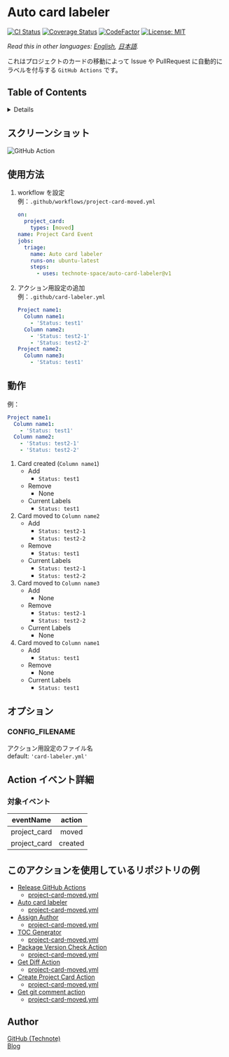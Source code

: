 # Auto card labeler

[![CI Status](https://github.com/technote-space/auto-card-labeler/workflows/CI/badge.svg)](https://github.com/technote-space/auto-card-labeler/actions)
[![Coverage Status](https://coveralls.io/repos/github/technote-space/auto-card-labeler/badge.svg?branch=master)](https://coveralls.io/github/technote-space/auto-card-labeler?branch=master)
[![CodeFactor](https://www.codefactor.io/repository/github/technote-space/auto-card-labeler/badge)](https://www.codefactor.io/repository/github/technote-space/auto-card-labeler)
[![License: MIT](https://img.shields.io/badge/License-MIT-blue.svg)](https://github.com/technote-space/auto-card-labeler/blob/master/LICENSE)

*Read this in other languages: [English](README.md), [日本語](README.ja.md).*

これはプロジェクトのカードの移動によって Issue や PullRequest に自動的にラベルを付与する `GitHub Actions` です。

## Table of Contents

<!-- START doctoc generated TOC please keep comment here to allow auto update -->
<!-- DON'T EDIT THIS SECTION, INSTEAD RE-RUN doctoc TO UPDATE -->
<details>
<summary>Details</summary>

- [スクリーンショット](#%E3%82%B9%E3%82%AF%E3%83%AA%E3%83%BC%E3%83%B3%E3%82%B7%E3%83%A7%E3%83%83%E3%83%88)
- [使用方法](#%E4%BD%BF%E7%94%A8%E6%96%B9%E6%B3%95)
- [動作](#%E5%8B%95%E4%BD%9C)
- [オプション](#%E3%82%AA%E3%83%97%E3%82%B7%E3%83%A7%E3%83%B3)
  - [CONFIG_FILENAME](#config_filename)
- [Action イベント詳細](#action-%E3%82%A4%E3%83%99%E3%83%B3%E3%83%88%E8%A9%B3%E7%B4%B0)
  - [対象イベント](#%E5%AF%BE%E8%B1%A1%E3%82%A4%E3%83%99%E3%83%B3%E3%83%88)
- [このアクションを使用しているリポジトリの例](#%E3%81%93%E3%81%AE%E3%82%A2%E3%82%AF%E3%82%B7%E3%83%A7%E3%83%B3%E3%82%92%E4%BD%BF%E7%94%A8%E3%81%97%E3%81%A6%E3%81%84%E3%82%8B%E3%83%AA%E3%83%9D%E3%82%B8%E3%83%88%E3%83%AA%E3%81%AE%E4%BE%8B)
- [Author](#author)

</details>
<!-- END doctoc generated TOC please keep comment here to allow auto update -->

## スクリーンショット
![GitHub Action](https://raw.githubusercontent.com/technote-space/auto-card-labeler/images/screenshot.gif)

## 使用方法
1. workflow を設定  
   例：`.github/workflows/project-card-moved.yml`
   ```yaml
   on:
     project_card:
       types: [moved]
   name: Project Card Event
   jobs:
     triage:
       name: Auto card labeler
       runs-on: ubuntu-latest
       steps:
         - uses: technote-space/auto-card-labeler@v1
   ```
1. アクション用設定の追加  
   例：`.github/card-labeler.yml`
   ```yaml
   Project name1:
     Column name1:
       - 'Status: test1'
     Column name2:
       - 'Status: test2-1'
       - 'Status: test2-2'
   Project name2:
     Column name3:
       - 'Status: test1'
   ```

## 動作
例：
```yaml
Project name1:
  Column name1:
    - 'Status: test1'
  Column name2:
    - 'Status: test2-1'
    - 'Status: test2-2'
```
1. Card created (`Column name1`)
   - Add
     - `Status: test1`
   - Remove
     - None
   - Current Labels
     - `Status: test1`
1. Card moved to `Column name2`
   - Add
     - `Status: test2-1`
     - `Status: test2-2`
   - Remove
     - `Status: test1`
   - Current Labels
     - `Status: test2-1`
     - `Status: test2-2`
1. Card moved to `Column name3`
   - Add
     - None
   - Remove
     - `Status: test2-1`
     - `Status: test2-2`
   - Current Labels
     - None
1. Card moved to `Column name1`
   - Add
     - `Status: test1`
   - Remove
     - None
   - Current Labels
     - `Status: test1`

## オプション
### CONFIG_FILENAME
アクション用設定のファイル名  
default: `'card-labeler.yml'`

## Action イベント詳細
### 対象イベント
| eventName | action |
|:---:|:---:|
|project_card|moved|
|project_card|created|

## このアクションを使用しているリポジトリの例
- [Release GitHub Actions](https://github.com/technote-space/release-github-actions)
  - [project-card-moved.yml](https://github.com/technote-space/release-github-actions/blob/master/.github/workflows/project-card-moved.yml)
- [Auto card labeler](https://github.com/technote-space/auto-card-labeler)
  - [project-card-moved.yml](https://github.com/technote-space/auto-card-labeler/blob/master/.github/workflows/project-card-moved.yml)
- [Assign Author](https://github.com/technote-space/assign-author)
  - [project-card-moved.yml](https://github.com/technote-space/assign-author/blob/master/.github/workflows/project-card-moved.yml)
- [TOC Generator](https://github.com/technote-space/toc-generator)
  - [project-card-moved.yml](https://github.com/technote-space/toc-generator/blob/master/.github/workflows/project-card-moved.yml)
- [Package Version Check Action](https://github.com/technote-space/package-version-check-action)
  - [project-card-moved.yml](https://github.com/technote-space/package-version-check-action/blob/master/.github/workflows/project-card-moved.yml)
- [Get Diff Action](https://github.com/technote-space/get-diff-action)
  - [project-card-moved.yml](https://github.com/technote-space/get-diff-action/blob/master/.github/workflows/project-card-moved.yml)
- [Create Project Card Action](https://github.com/technote-space/create-project-card-action)
  - [project-card-moved.yml](https://github.com/technote-space/create-project-card-action/blob/master/.github/workflows/project-card-moved.yml)
- [Get git comment action](https://github.com/technote-space/get-git-comment-action)
  - [project-card-moved.yml](https://github.com/technote-space/get-git-comment-action/blob/master/.github/workflows/project-card-moved.yml)

## Author
[GitHub (Technote)](https://github.com/technote-space)  
[Blog](https://technote.space)
